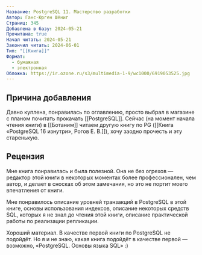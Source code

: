 ```yaml
---
Название: PostgreSQL 11. Мастерство разработки
Автор: Ганс-Юрген Шёниг
Страниц: 345
Добавлена в базу: 2024-05-21
Прочитана: true
Начал читать: 2024-05-21
Закончил читать: 2024-06-01
Тип: "[[Книга]]"
Формат:
  - бумажная
  - электронная
Обложка: https://ir.ozone.ru/s3/multimedia-1-9/wc1000/6919053525.jpg
---
```

## Причина добавления

Давно куплена, понравилась по оглавлению, просто выбрал в магазине с планом почитать прокачать [[PostgreSQL]].  Сейчас (на момент начала чтения книги) в [[Ботаним]] читаем другую книгу по PG ([[Книга «PostgreSQL 16 изнутри», Рогов Е. В.]]), хочу заодно прочесть и эту старенькую.

## Рецензия

Мне книга понравилась и была полезной. Она не без огрехов — редактор этой книги в некоторых моментах более профессионален, чем автор, и делает в сносках об этом замечания, но это не портит моего впечатления от книги.

Мне понравилось описание уровней транзакций в PostgreSQL в этой книге, основы использования индексов, описание некоторых средств SQL, которых я не знал до чтения этой книги, описание практической работы по реализации репликации.

Хороший материал. В качестве первой книги по PostgreSQL не подойдёт. Но я и не знаю, какая книга подойдёт в качестве первой — возможно, «PostgreSQL. Основы языка SQL» :)